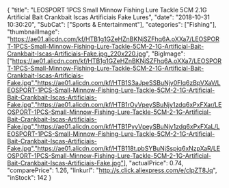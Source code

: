 {
	"title": "LEOSPORT 1PCS Small Minnow Fishing Lure Tackle 5CM 2.1G Artificial Bait Crankbait Iscas Artificiais Fake Lures",
	"date": "2018-10-31 10:30:20",
	"SubCat": ["Sports & Entertainment"],
	"categories": ["Fishing"],
	"thumbnailImage": "https://ae01.alicdn.com/kf/HTB1g1GZeHZnBKNjSZFhq6A.oXXa7/LEOSPORT-1PCS-Small-Minnow-Fishing-Lure-Tackle-5CM-2-1G-Artificial-Bait-Crankbait-Iscas-Artificiais-Fake.jpg_220x220.jpg",
	"BigImage": ["https://ae01.alicdn.com/kf/HTB1g1GZeHZnBKNjSZFhq6A.oXXa7/LEOSPORT-1PCS-Small-Minnow-Fishing-Lure-Tackle-5CM-2-1G-Artificial-Bait-Crankbait-Iscas-Artificiais-Fake.jpg","https://ae01.alicdn.com/kf/HTB1S3aJpeSSBuNjy0Flq6zBpVXaV/LEOSPORT-1PCS-Small-Minnow-Fishing-Lure-Tackle-5CM-2-1G-Artificial-Bait-Crankbait-Iscas-Artificiais-Fake.jpg","https://ae01.alicdn.com/kf/HTB1rOyVpeySBuNjy1zdq6xPxFXar/LEOSPORT-1PCS-Small-Minnow-Fishing-Lure-Tackle-5CM-2-1G-Artificial-Bait-Crankbait-Iscas-Artificiais-Fake.jpg","https://ae01.alicdn.com/kf/HTB1PyyVpeySBuNjy1zdq6xPxFXaL/LEOSPORT-1PCS-Small-Minnow-Fishing-Lure-Tackle-5CM-2-1G-Artificial-Bait-Crankbait-Iscas-Artificiais-Fake.jpg","https://ae01.alicdn.com/kf/HTB118t.pbSYBuNjSspiq6xNzpXaR/LEOSPORT-1PCS-Small-Minnow-Fishing-Lure-Tackle-5CM-2-1G-Artificial-Bait-Crankbait-Iscas-Artificiais-Fake.jpg"],
	"actualPrice": 0.74,
	"comparePrice": 1.26,
	"linkurl": "http://s.click.aliexpress.com/e/clpZT8Jq",
	"inStock": 142
}
